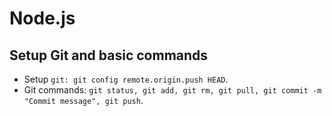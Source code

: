 # Node.js

## Setup Git and basic commands

* Setup `git: git config remote.origin.push HEAD`.
* Git commands: `git status, git add, git rm, git pull, git commit -m "Commit message", git push`.

